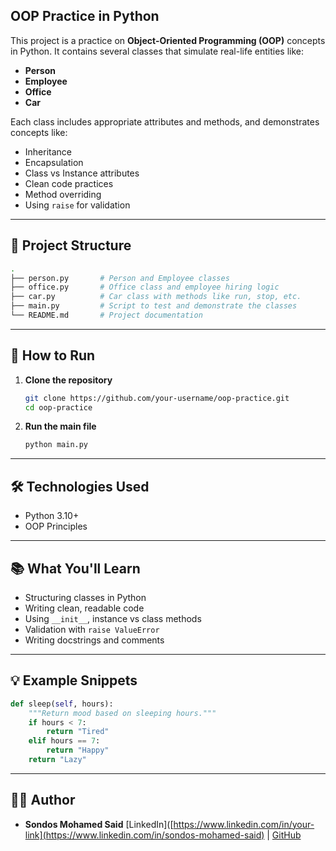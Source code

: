 ##  OOP Practice in Python

This project is a practice on **Object-Oriented Programming (OOP)** concepts in Python.
It contains several classes that simulate real-life entities like:

* **Person**
* **Employee**
* **Office**
* **Car**

Each class includes appropriate attributes and methods, and demonstrates concepts like:

* Inheritance
* Encapsulation
* Class vs Instance attributes
* Clean code practices
* Method overriding
* Using `raise` for validation

---

## 🚀 Project Structure

```bash
.
├── person.py       # Person and Employee classes
├── office.py       # Office class and employee hiring logic
├── car.py          # Car class with methods like run, stop, etc.
├── main.py         # Script to test and demonstrate the classes
└── README.md       # Project documentation
```

---

## 📌 How to Run

1. **Clone the repository**

   ```bash
   git clone https://github.com/your-username/oop-practice.git
   cd oop-practice
   ```

2. **Run the main file**

   ```bash
   python main.py
   ```

---

## 🛠 Technologies Used

* Python 3.10+
* OOP Principles

---

## 📚 What You'll Learn

* Structuring classes in Python
* Writing clean, readable code
* Using `__init__`, instance vs class methods
* Validation with `raise ValueError`
* Writing docstrings and comments

---

## 💡 Example Snippets

```python
def sleep(self, hours):
    """Return mood based on sleeping hours."""
    if hours < 7:
        return "Tired"
    elif hours == 7:
        return "Happy"
    return "Lazy"
```

---

## 🙋‍♀️ Author

* **Sondos Mohamed Said**
  [LinkedIn]([https://www.linkedin.com/in/your-link](https://www.linkedin.com/in/sondos-mohamed-said) | [GitHub]([https://github.com/your-username](https://github.com/Sondos-Mohamed-Said))

